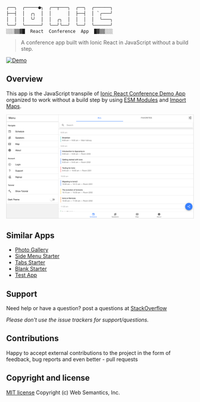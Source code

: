 ```
╭──╮  ╭─────●╮  ╭──┬───╮  ╭──╮  ╭──────╮
├──┤  │  ╭╮  │  │      │  ├──┤  │ `╭───╯
│  │  │  ╰╯  │  │  ╭╮  │  │  │  │  ╰───╮
╰──╯  ╰──────╯  ╰──╯╰──╯  ╰──╯  ╰──────╯
░░░▒▒▓█  React  Conference  App  █▓▒▒░░░
```
> A conference app built with Ionic React in JavaScript without a build step.

[![Demo](https://img.shields.io/badge/Demo-%E2%86%92-9D6EB3.svg?style=flat-square)](https://websemantics.github.io/ionic-react-conference-app/public/index.html)

## Overview

This app is the JavaScript transpile of [Ionic React Conference Demo App](https://github.com/ionic-team/ionic-react-conference-app) organized to work without a build step by using [ESM Modules](https://developer.mozilla.org/en-US/docs/Web/JavaScript/Guide/Modules) and [Import Maps](https://github.com/WICG/import-maps).

<img src="public/assets/img/screenshot.png" alt="Conference app">

## Similar Apps

* [Photo Gallery](https://github.com/websemantics/ionic-react-photo-gallery-app)
* [Side Menu Starter](https://github.com/websemantics/ionic-react-sidemenu-app)
* [Tabs Starter](https://github.com/websemantics/ionic-react-tabs-app)
* [Blank Starter](https://github.com/websemantics/ionic-react-blank-app)
* [Test App](https://github.com/websemantics/ionic-react-test-app)

## Support

Need help or have a question? post a questions at [StackOverflow](https://stackoverflow.com/questions/tagged/ionic-react-conference-app+web+semantics)

*Please don't use the issue trackers for support/questions.*

## Contributions

Happy to accept external contributions to the project in the form of feedback, bug reports and even better - pull requests

## Copyright and license

[MIT license](http://opensource.org/licenses/mit-license.php)
Copyright (c) Web Semantics, Inc.
